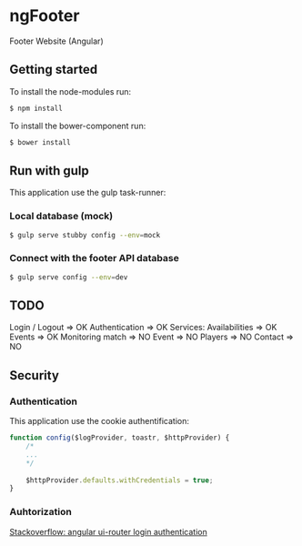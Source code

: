 # ngFooter
Footer Website (Angular)

## Getting started

To install the node-modules run:

```sh
$ npm install
```

To install the bower-component run:

```sh
$ bower install
```

## Run with gulp

This application use the gulp task-runner: 

### Local database (mock)

```sh
$ gulp serve stubby config --env=mock
```

### Connect with the footer API database

```sh
$ gulp serve config --env=dev
```

## TODO
Login / Logout => OK
Authentication => OK
Services:
    Availabilities => OK
    Events => OK
    Monitoring match => NO
Event => NO
Players => NO
Contact => NO

## Security
### Authentication

This application use the cookie authentification: 

```javascript
function config($logProvider, toastr, $httpProvider) {
    /*
    ...
    */
    
    $httpProvider.defaults.withCredentials = true;
}
```

### Auhtorization

[Stackoverflow: angular ui-router login authentication](http://stackoverflow.com/questions/22537311/angular-ui-router-login-authentication)





